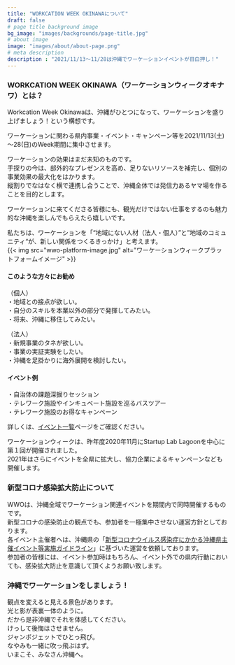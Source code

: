 ```yaml
---
title: "WORKCATION WEEK OKINAWAについて"
draft: false
# page title background image
bg_image: "images/backgrounds/page-title.jpg"
# about image
image: "images/about/about-page.png"
# meta description
description : "2021/11/13～11/28は沖縄でワーケーションイベントが目白押し！"
---
```


### WORKCATION WEEK OKINAWA（ワーケーションウィークオキナワ）とは？
Workcation Week Okinawaは、沖縄がひとつになって、ワーケーションを盛り上げましょう！という構想です。

ワーケーションに関わる県内事業・イベント・キャンペーン等を2021/11/13(土)～28(日)のWeek期間に集中させます。

ワーケーションの効果はまだ未知のものです。  
手探りの今は、部外的なプレゼンスを高め、足りないリソースを補完し、個別の事業効果の最大化をはかります。  
縦割りでなはなく横で連携し合うことで、沖縄全体では発信力あるヤマ場を作ることを目的とします。

ワーケーションに来てくださる皆様にも、観光だけではない仕事をするのも魅力的な沖縄を楽しんでもらえたら嬉しいです。

私たちは、ワーケーションを「“地域にない人材（法人・個人）”と”地域のコミュニティ“が、新しい関係をつくるきっかけ」と考えます。  
{{< img src="wwo-platform-image.jpg" alt="ワーケーションウィークプラットフォームイメージ" >}}

#### このような方々にお勧め
（個人）  
・地域との接点が欲しい。  
・自分のスキルを本業以外の部分で発揮してみたい。  
・将来、沖縄に移住してみたい。  

（法人）  
・新規事業のタネが欲しい。  
・事業の実証実験をしたい。  
・沖縄を足掛かりに海外展開を検討したい。  

#### イベント例
・自治体の課題深掘りセッション  
・テレワーク施設やインキュベート施設を巡るバスツアー  
・テレワーク施設のお得なキャンペーン  

詳しくは、[イベント一覧](https://tele-okinawa.go.jp/wwo2021/event/)ページをご確認ください。

ワーケーションウィークは、昨年度2020年11月にStartup Lab Lagoonを中心に第１回が開催されました。  
2021年はさらにイベントを全県に拡大し、協力企業によるキャンペーンなども開催します。

### 新型コロナ感染拡大防止について
WWOは、沖縄全域でワーケーション関連イベントを期間内で同時開催するものです。  
新型コロナの感染防止の観点でも、参加者を一極集中させない運営方針としております。  
各イベント主催者へは、沖縄県の「[新型コロナウイルス感染症にかかる沖縄県主催イベント等実施ガイドライン](https://www.pref.okinawa.lg.jp/site/chijiko/kohokoryu/koho/20200828.html)」に基づいた運営を依頼しております。  
参加者の皆様には、イベント参加時はもちろん、イベント外での県内行動においても、感染拡大防止を意識して頂くようお願い致します。

### 沖縄でワーケーションをしましょう！

観点を変えると見える景色があります。  
光と影が表裏一体のように。  
だから是非沖縄でそれを体感してください。  
けっして後悔はさせません。  
ジャンボジェットでひとっ飛び。  
なやみも一緒に吹っ飛ぶはず。  
いまこそ、みなさん沖縄へ。
